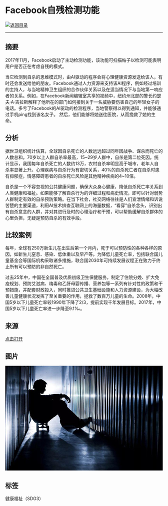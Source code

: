 # Facebook自残检测功能

[![返回目录](http://img.shields.io/badge/点击-返回目录-875A7B.svg?style=flat&colorA=8F8F8F)](/)

----------

## 摘要

2017年11月，Facebook启动了主动检测功能，该功能可扫描帖子以检测可能表明用户是否正在考虑自残的模式。

当它检测到自杀的思维模式时，由AI驱动的程序会将心理健康资源发送给该人，有时还会发送给他的朋友。Facebook通过人力资源来支持该AI程序，例如经过培训的主持人，与当地精神卫生组织的合作伙伴关系以及在适当情况下与当地第一响应者的关系。例如，在Facebook新闻编辑室共享的视频中，纽约州北部的警长约瑟夫·A·吉拉斯解释了他所在的部门如何接到关于一名威胁要伤害自己的年轻女子的电话。多亏了Facebook的AI驱动的检测程序，当地警察得以得到通知，并能够通过手机ping找到该名女子。 然后，他们能够将她送往医院，从而挽救了她的生命。

## 分析

据世卫组织统计估算，全球因自杀死亡的人数远远超过同年因战争、谋杀而死亡的人数总和。70岁以上人群自杀率最高，15~29岁人群中，自杀是第二位死因。统计显示，我国每年自杀死亡的人数约13万，农村自杀率明显高于城市，老年人自杀率显著上升。心理疾病与自杀行为有密切关系，40%的自杀死亡者在自杀时患有抑郁症，情感障碍患者的自杀死亡风险是其他精神疾病的4~10倍。

自杀是一个不容忽视的公共健康问题，确保大众身心健康，降低自杀死亡率关系到人类健康和福祉。如果能够了解自杀行为的详细过程和病史情况，即可以针对弱势人群制定有效的自杀预防策略。在当下社会，社交网络往往是人们宣泄情绪和诉说苦楚的主要渠道，利用AI技术排查互联网上的海量数据，“看穿”自杀念头，识别出有自杀意念的人群，并对其进行及时的心理治疗和干预，可以帮助缓解自杀群体的心里负担，无疑是预防自杀的有效手段。

## 比较案例

每年，全球有250万新生儿在出生后第一个月内，死于可以预防性的各种各样的原因，如新生儿窒息、感染、低体重以及早产等。为降低儿童死亡率，包括联合国儿童基金会等国际机构采取诸多措施，联合国2030年可持续发展议程正在致力于终止所有可以预防的非自然死亡。

过去25年中，中国在全国普及优质初级卫生保健服务，制定了住院分娩、扩大免疫规划、预防艾滋病、梅毒和乙肝母婴传播、营养包等一系列有针对性的政策和干预措施，并配套财政投入，同时推进公共卫生基础设施和人力资源建设，为大幅改善儿童健康状况发挥了至关重要的作用，拯救了数百万儿童的生命。2008年，中国5岁以下儿童死亡率较1990年下降了2/3，提前实现千年发展目标。2017年，中国5岁以下儿童死亡率进一步降至9.1‰。

## 来源

<a href="https://medium.com/@the_manifest/16-examples-of-artificial-intelligence-ai-in-your-everyday-life-655b2e6a49de" target="_blank">点击打开</a>

## 图片

![图片](3.7.1.jpg)


## 标签

健康福祉（SDG3）
